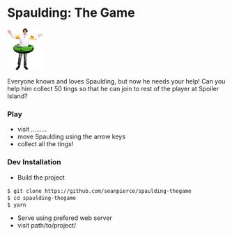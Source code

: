 # Spaulding: The Game

<img src="assets/spaulding.png">

Everyone knows and loves Spaulding, but now he needs your help! Can you help him collect 50 tings so that he can join to rest of the player at Spoiler Island?

### Play
* visit .........
* move Spaulding using the arrow keys
* collect all the tings!

### Dev Installation
* Build the project
```shell
$ git clone https://github.com/seanpierce/spaulding-thegame
$ cd spaulding-thegame
$ yarn
```
* Serve using prefered web server
* visit path/to/project/